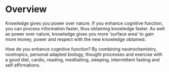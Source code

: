 # Overview

Knowledge gives you power over nature. If you enhance cognitive function, you can process information faster, thus obtaining knowledge faster. As well as power over nature, knowledge gives you more 'surface area' to gain more money, power and respect with the new knowledge obtained.

How do you enhance cognitive function? By combining neutrochemistry, nootropics, personal adapted biology, thought processes and exercise with a good diet, cardio, reading, meditaiting, sleeping, intermittent fasting and self affirmations.

